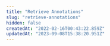 ```yaml
---
title: "Retrieve Annotations"
slug: "retrieve-annotations"
hidden: false
createdAt: "2022-02-16T00:43:22.859Z"
updatedAt: "2023-09-08T15:38:20.951Z"
---
```

